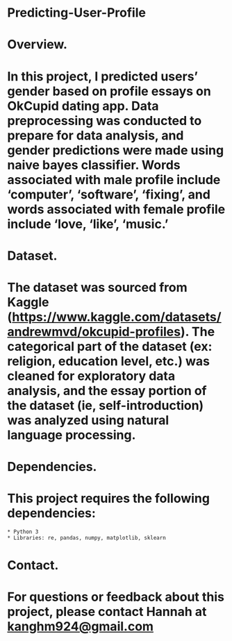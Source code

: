 # Predicting-User-Profile

# Overview. 
# In this project, I predicted users’ gender based on profile essays on OkCupid dating app. Data preprocessing was conducted to prepare for data analysis, and gender predictions were made using naive bayes classifier. Words associated with male profile include ‘computer’, ‘software’, ‘fixing’, and words associated with female profile  include ‘love, ‘like’, ‘music.’ 

# Dataset. 
# The dataset was sourced from Kaggle (https://www.kaggle.com/datasets/andrewmvd/okcupid-profiles). The categorical part of the dataset (ex: religion, education level, etc.) was cleaned for exploratory data analysis, and the essay portion of the dataset (ie, self-introduction) was analyzed using natural language processing. 

# Dependencies. 
# This project requires the following dependencies:
    * Python 3
    * Libraries: re, pandas, numpy, matplotlib, sklearn

# Contact. 
# For questions or feedback about this project, please contact Hannah at kanghm924@gmail.com

